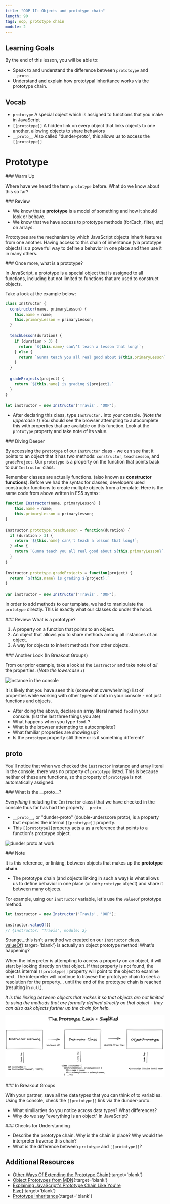 ```yaml
---
title: "OOP II: Objects and prototype chain"
length: 90
tags: oop, prototype chain
module: 2
---
```


## Learning Goals

By the end of this lesson, you will be able to:

* Speak to and understand the difference between `prototoype` and `__proto__`
* Understand and explain how prototypal inheritance works via the prototype chain.

## Vocab

* `prototype` A special object which is assigned to functions that you make in JavaScript  
* `[[prototype]]` A hidden link on every object that links objects to one another, allowing objects to share behaviors    
* `__proto__` Also called "dunder-proto", this allows us to access the `[[prototype]]` 


# Prototype

<section class="call-to-action">
### Warm Up

Where have we heard the term `prototype` before.  What do we know about this so far?
</section>

<section class="answer">
### Review 

* We know that a **prototype** is a model of something and how it should look or behave.
* We know that we have access to prototype methods (forEach, filter, etc) on arrays.

Prototypes are the mechanism by which JavaScript objects inherit features from one another. Having access to this chain of inheritance (via prototype objects) is a powerful way to define a behavior in one place and then use it in many others.
</section>

<section class="call-to-action">
### Once more, what is a prototype?

In JavaScript, a prototype is a special object that is assigned to all functions, including but not limited to functions that are used to construct objects. 

Take a look at the example below:

```js
class Instructor {
  constructor(name, primaryLesson) {
    this.name = name;
    this.primaryLesson = primaryLesson;
  }

  teachLesson(duration) {
    if (duration > 3) {
      return `${this.name} can\'t teach a lesson that long!`;
    } else {
      return `Gunna teach you all real good about ${this.primaryLesson}`;
    }
  }

  gradeProjects(project) {
    return `${this.name} is grading ${project}.`
  }
}

let instructor = new Instructor('Travis', 'OOP');
```

* After declaring this class, type `Instructor.` into your console.  (*Note the uppercase `I`*) You should see the browser attempting to autocomplete this with properties that are available on this function.  Look at the `prototype` property and take note of its value.
</section>

<section class="answer">
### Diving Deeper  

By accessing the `prototype` of our `Instructor` class - we can see that it points to an object that it has two methods: `constructor`, `teachLesson`, and `gradeProject`.  Our `prototype` is a property on the function that points back to our `Instructor` class. 

Remember classes are actually functions. (also known as **constructor functions**).  Before we had the syntax for classes, developers used constructor functions to create multiple objects from a template.  Here is the same code from above written in ES5 syntax:

```js
function Instructor(name, primaryLesson) {
    this.name = name;
    this.primaryLesson = primaryLesson;
}

Instructor.prototype.teachLesson = function(duration) {
  if (duration > 3) {
    return `${this.name} can\'t teach a lesson that long!`;
  } else {
    return `Gunna teach you all real good about ${this.primaryLesson}`;
  } 
}

Instructor.prototype.gradeProjects = function(project) {
  return `${this.name} is grading ${project}.`
}

var instructor = new Instructor('Travis', 'OOP');
```

In order to add methods to our template, we had to manipulate the `prototype` directly.  This is exactly what our classes do under the hood.
</section>

<section class="note">
### Review: What is a prototype?

1. A property on a function that points to an object.
1. An object that allows you to share methods among all instances of an object.
1. A way for objects to inherit methods from other objects.
</section>

<section class="call-to-action">
### Another Look (In Breakout Groups)

From our prior example, take a look at the `instructor` and take note of *all* the properties. (*Note the lowercase `i`*)

![instance in the console](/assets/images/lessons/oop/instance.png)

It is likely that you have seen this (somewhat overwhelming) list of properties while working with other types of data in your console - not just functions and objects.

* After doing the above, declare an array literal named `food` in your console.  (list the last three things you ate)
* What happens when you type `food.`?  
* What is the browser attempting to autocomplete?
* What familiar properties are showing up?  
* Is the `prototype` property still there or is it something different?
</section>

## __proto__

You'll notice that when we checked the `instructor` instance and array literal in the console, there was no property of `prototype` listed. This is because neither of these are functions, so the property of `prototype` is not automatically assigned. 

<section class="answer">
### What is the __proto__?

_Everything_ (including the `Instructor` class) that we have checked in the console thus far has had the property `__proto__`.

* `__proto__`, or "dunder-proto" (double-underscore proto), is a property that exposes the internal `[[prototype]]` property. 
* This `[[prototype]]`property acts a as a reference that points to a function's prototype object. 
</section>

![dunder proto at work](/assets/images/lessons/oop/prototype-chain.png)

<section class="note">
### Note

It is this reference, or linking, between objects that makes up the **prototype chain**. 
* The prototype chain (and objects linking in such a way) is what allows us to define behavior in one place (or one `prototype` object) and share it between many objects. 

For example, using our `instructor` variable, let's use the `valueOf` prototype method.

```js
let instructor = new Instructor('Travis', 'OOP');

instructor.valueOf()
// {instructor: "Travis", module: 2}
```

Strange...this isn't a method we created on our `Instructor` class.  [valueOf](https://developer.mozilla.org/en-US/docs/Web/JavaScript/Reference/Global_Objects/Object/valueOf){:target='blank'} is actually an object prototype method!  What's happening?

When the interpreter is attempting to access a property on an object, it will start by looking directly on that object. If that property is not found, the objects internal `[[prototype]]` property will point to the object to examine next. The interpreter will continue to travese the prototype chain to seek a resolution for the property... until the end of the prototype chain is reached (resulting in `null`). 

*It is this linking between objects that makes it so that objects are not limited to using the methods that are formally defined directly on that object - they can also ask objects further up the chain for help.* 

![the prototype chain simplified](/assets/images/lessons/oop/chain.png)
</section>

<section class="call-to-action">
### In Breakout Groups

With your partner, save all the data types that you can think of to variables. Using the console, check the `[[prototype]]` link via the dunder-proto.

- What similiarties do you notice across data types? What differences?
- Why do we say "everything is an object" in JavaScript?
</section>

<section class="checks-for-understanding">
### Checks for Understanding

* Describe the prototype chain. Why is the chain in place? Why would the interpreter traverse this chain?
* What is the difference between `prototype` and `[[prototype]]`?
</section>

## Additional Resources
* [Other Ways Of Extending the Prototype Chain](https://developer.mozilla.org/en-US/docs/Web/JavaScript/Inheritance_and_the_prototype_chain#Different_ways_to_create_objects_and_the_resulting_prototype_chain){:target='blank'}
* [Object Prototypes from MDN](https://developer.mozilla.org/en-US/docs/Learn/JavaScript/Objects/Object_prototypes){:target='blank'}
* [Explaining JavaScript's Prototype Chain Like You're Five](https://dev.to/codesmith_staff/explain-javascripts-prototype-chain-like-im-five-51p){:target='blank'}
* [Prototype Inheritance](https://javascript.info/prototype-inheritance){:target='blank'}